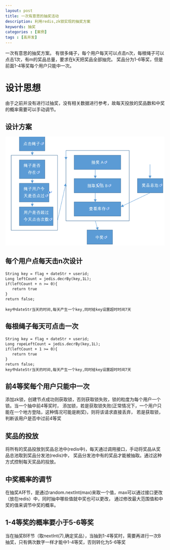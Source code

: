 ```yaml
---
layout: post
title: 一次有意思的抽奖活动
description: 利用redis,zk锁实现的抽奖方案
keywords: 抽奖
categories : [案例]
tags : [高并发]
---
```


一次有意思的抽奖方案。
有很多绳子，每个用户每天可以点击n次，每根绳子可以点击1次，有m的奖品总量，要求在k天把奖品全部抽完。
奖品分为1-6等奖，但是前面1-4等奖每个用户只能中一次。

# 设计思想
由于之前并没有进行过抽奖，没有相关数据进行参考，故每天投放的奖品数和中奖的概率需要可以手动调节。

## 设计方案
![](/images/pimg/drawlucky.png)

## 每个用户点每天击n次设计

```
String key = flag + dateStr + userid;
Long leftCount = jedis.decrBy(key,1L);
if(leftCount + n >= 0){
   return true
}
return false;

key中dateStr当天的时间,每天产生一个key,同时给key设置超时时间7天
```

## 每根绳子每天可点击一次
```
String key = flag + dateStr + userid;
Long ropeLeftCount = jedis.decrBy(key,1L);
if(leftCount + 1 >= 0){
   return true
}
return false;
key中dateStr当天的时间,每天产生一个key,同时给key设置超时时间7天
```

## 前4等奖每个用户只能中一次
添加zk锁，创建节点成功则获取锁，否则获取锁失败，锁的粒度为每个用户一个锁。当一个抽中前4等奖时，
添加锁，若是获取锁失败(正常情况下，一个用户只能在一个地方登陆，这种情况可能是刷奖)，则将该请求直接丢弃，
若是获取锁，判断该用户是否中过前4等奖

## 奖品的投放
将所有的奖品投放到奖品总池中(redis中)，每天通过调用接口，手动将奖品从奖品总池取到奖品分发池(redis)中，
奖品分发池中有的奖品才能被抽取。通过这种方式控制每天奖品的投放。

## 中奖概率的调节
在抽奖A环节，是通过random.nextInt(max)来取一个值，max可以通过接口更改（放在redis）中，同时抽中哪些值就中奖也可以更改，
通过修改最大范围值和中奖的值来调节中奖的概率。

## 1-4等奖的概率要小于5-6等奖
当在抽奖B环节（取nextInt(7),确定奖品），当抽到1-4等奖时，需要再进行一次B抽奖，只有俩次数字一样才能中1-4等奖，否则转化为5-6等奖


[jekyll]:      http://jekyllrb.com
[jekyll-gh]:   https://github.com/jekyll/jekyll
[jekyll-help]: https://github.com/jekyll/jekyll-help
